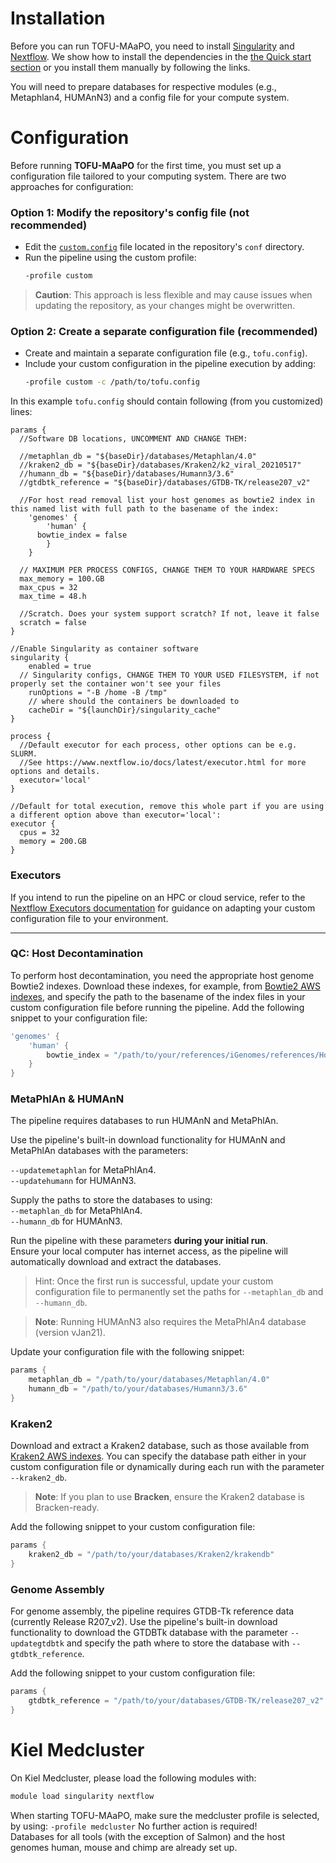 # Installation
Before you can run TOFU-MAaPO, you need to install [Singularity](https://docs.sylabs.io/guides/3.9/user-guide/quick_start.html) and [Nextflow](https://www.nextflow.io/docs/latest/install.html). We show how to install the dependencies in the [the Quick start section](../README.md#installing-dependencies) or you install them manually by following the links.<br />

You will need to prepare databases for respective modules (e.g., Metaphlan4, HUMAnN3) and a config file for your compute system.<br />
# Configuration

Before running **TOFU-MAaPO** for the first time, you must set up a configuration file tailored to your computing system. There are two approaches for configuration:

### Option 1: Modify the repository's config file (not recommended)
- Edit the [`custom.config`](../conf/custom.config) file located in the repository's `conf` directory.
- Run the pipeline using the custom profile:
  ```bash
  -profile custom
  ```
>**Caution**: This approach is less flexible and may cause issues when updating the repository, as your changes might be overwritten.

### Option 2: Create a separate configuration file (recommended)
- Create and maintain a separate configuration file (e.g., `tofu.config`).
- Include your custom configuration in the pipeline execution by adding:
  ```bash
  -profile custom -c /path/to/tofu.config
  ```

In this example `tofu.config` should contain following (from you customized) lines: <br />
```
params {
  //Software DB locations, UNCOMMENT AND CHANGE THEM:

  //metaphlan_db = "${baseDir}/databases/Metaphlan/4.0"
  //kraken2_db = "${baseDir}/databases/Kraken2/k2_viral_20210517"
  //humann_db = "${baseDir}/databases/Humann3/3.6" 
  //gtdbtk_reference = "${baseDir}/databases/GTDB-TK/release207_v2"

  //For host read removal list your host genomes as bowtie2 index in this named list with full path to the basename of the index:
	'genomes' {
		'human' {
      bowtie_index = false
		}
	}

  // MAXIMUM PER PROCESS CONFIGS, CHANGE THEM TO YOUR HARDWARE SPECS
  max_memory = 100.GB
  max_cpus = 32
  max_time = 48.h
  
  //Scratch. Does your system support scratch? If not, leave it false
  scratch = false
}

//Enable Singularity as container software
singularity {
	enabled = true
  // Singularity configs, CHANGE THEM TO YOUR USED FILESYSTEM, if not properly set the container won't see your files
	runOptions = "-B /home -B /tmp"
	// where should the containers be downloaded to
	cacheDir = "${launchDir}/singularity_cache"
}

process {
  //Default executor for each process, other options can be e.g. SLURM.
  //See https://www.nextflow.io/docs/latest/executor.html for more options and details.
  executor='local'
}

//Default for total execution, remove this whole part if you are using a different option above than executor='local':
executor {
  cpus = 32
  memory = 200.GB
}
```

### Executors

If you intend to run the pipeline on an HPC or cloud service, refer to the [Nextflow Executors documentation](https://www.nextflow.io/docs/latest/executor.html) for guidance on adapting your custom configuration file to your environment.

---

### QC: Host Decontamination

To perform host decontamination, you need the appropriate host genome Bowtie2 indexes. Download these indexes, for example, from [Bowtie2 AWS indexes](https://benlangmead.github.io/aws-indexes/bowtie), and specify the path to the basename of the index files in your custom configuration file before running the pipeline. Add the following snippet to your configuration file:

```groovy
'genomes' {
    'human' {
        bowtie_index = "/path/to/your/references/iGenomes/references/Homo_sapiens/NCBI/GRCh38Decoy/Sequence/Bowtie2Index/genome"
    }
}
```
### MetaPhlAn & HUMAnN
The pipeline requires databases to run HUMAnN and MetaPhlAn.

Use the pipeline's built-in download functionality for HUMAnN and MetaPhlAn databases with the parameters:

`--updatemetaphlan` for MetaPhlAn4.  
`--updatehumann` for HUMAnN3.  

Supply the paths to store the databases to using:  
`--metaphlan_db` for MetaPhlAn4.  
`--humann_db` for HUMAnN3.

Run the pipeline with these parameters **during your initial run**.   
Ensure your local computer has internet access, as the pipeline will automatically download and extract the databases. 
> Hint: Once the first run is successful, update your custom configuration file to permanently set the paths for `--metaphlan_db` and `--humann_db`.

>**Note**: Running HUMAnN3 also requires the MetaPhlAn4 database (version vJan21).

Update your configuration file with the following snippet:
```groovy
params {
    metaphlan_db = "/path/to/your/databases/Metaphlan/4.0"
    humann_db = "/path/to/your/databases/Humann3/3.6"
}
```

### Kraken2
Download and extract a Kraken2 database, such as those available from [Kraken2 AWS indexes](https://benlangmead.github.io/aws-indexes/k2). You can specify the database path either in your custom configuration file or dynamically during each run with the parameter `--kraken2_db`.

>**Note**: If you plan to use **Bracken**, ensure the Kraken2 database is Bracken-ready.

Add the following snippet to your custom configuration file:
```groovy
params {
    kraken2_db = "/path/to/your/databases/Kraken2/krakendb"
}
```

### Genome Assembly
For genome assembly, the pipeline requires GTDB-Tk reference data (currently Release R207_v2). 
Use the pipeline's built-in download functionality to download the GTDBTk database with the parameter 
`--updategtdbtk` and specify the path where to store the database with `--gtdbtk_reference`.

Add the following snippet to your custom configuration file:
```groovy
params {
	gtdbtk_reference = "/path/to/your/databases/GTDB-TK/release207_v2"
}
```

# Kiel Medcluster
On Kiel Medcluster, please load the following modules with:
```bash
module load singularity nextflow
```
When starting TOFU-MAaPO, make sure the medcluster profile is selected, by using: `-profile medcluster`
No further action is required! <br />
Databases for all tools (with the exception of Salmon) and the host genomes human, mouse and chimp are already set up.